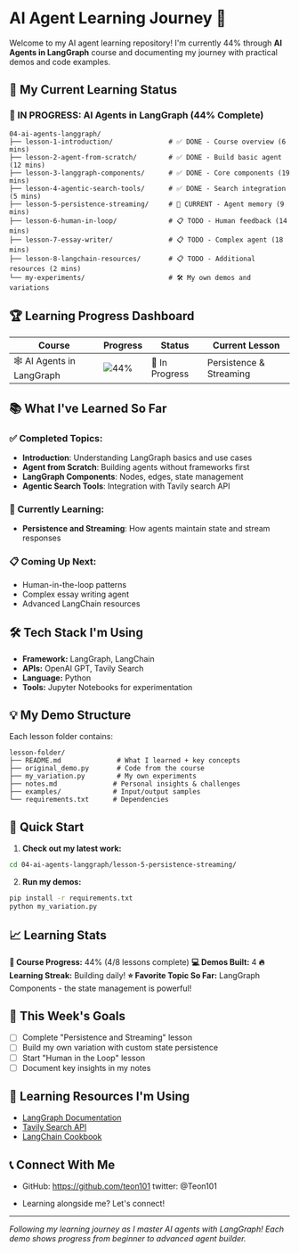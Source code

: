 
# AI Agent Learning Journey 🤖

Welcome to my AI agent learning repository! I'm currently 44% through **AI Agents in LangGraph** course and documenting my journey with practical demos and code examples.

## 🎯 My Current Learning Status

### 🔄 IN PROGRESS: AI Agents in LangGraph (44% Complete)
```
04-ai-agents-langgraph/
├── lesson-1-introduction/              # ✅ DONE - Course overview (6 mins)
├── lesson-2-agent-from-scratch/        # ✅ DONE - Build basic agent (12 mins)
├── lesson-3-langgraph-components/      # ✅ DONE - Core components (19 mins)
├── lesson-4-agentic-search-tools/      # ✅ DONE - Search integration (5 mins)
├── lesson-5-persistence-streaming/     # 🔄 CURRENT - Agent memory (9 mins)
├── lesson-6-human-in-loop/             # 📋 TODO - Human feedback (14 mins)
├── lesson-7-essay-writer/              # 📋 TODO - Complex agent (18 mins)
├── lesson-8-langchain-resources/       # 📋 TODO - Additional resources (2 mins)
└── my-experiments/                     # 🛠️ My own demos and variations
```

## 🏆 Learning Progress Dashboard

| Course | Progress | Status | Current Lesson |
|--------|----------|---------|----------------|
| 🕸️ AI Agents in LangGraph | ![44%](https://progress-bar.dev/44) | 🔄 In Progress | Persistence & Streaming |

## 📚 What I've Learned So Far

### ✅ Completed Topics:
- **Introduction**: Understanding LangGraph basics and use cases
- **Agent from Scratch**: Building agents without frameworks first
- **LangGraph Components**: Nodes, edges, state management
- **Agentic Search Tools**: Integration with Tavily search API

### 🔄 Currently Learning:
- **Persistence and Streaming**: How agents maintain state and stream responses

### 📋 Coming Up Next:
- Human-in-the-loop patterns
- Complex essay writing agent
- Advanced LangChain resources

## 🛠️ Tech Stack I'm Using

- **Framework:** LangGraph, LangChain
- **APIs:** OpenAI GPT, Tavily Search
- **Language:** Python
- **Tools:** Jupyter Notebooks for experimentation

## 💡 My Demo Structure

Each lesson folder contains:
```
lesson-folder/
├── README.md              # What I learned + key concepts
├── original_demo.py       # Code from the course
├── my_variation.py        # My own experiments
├── notes.md              # Personal insights & challenges
├── examples/             # Input/output samples
└── requirements.txt      # Dependencies
```

## 🚀 Quick Start

1. **Check out my latest work:**
```bash
cd 04-ai-agents-langgraph/lesson-5-persistence-streaming/
```

2. **Run my demos:**
```bash
pip install -r requirements.txt
python my_variation.py
```

## 📈 Learning Stats

**📖 Course Progress:** 44% (4/8 lessons complete)
**💻 Demos Built:** 4
**🔥 Learning Streak:** Building daily!
**⭐ Favorite Topic So Far:** LangGraph Components - the state management is powerful!

## 🎯 This Week's Goals

- [ ] Complete "Persistence and Streaming" lesson
- [ ] Build my own variation with custom state persistence
- [ ] Start "Human in the Loop" lesson
- [ ] Document key insights in my notes

## 🤝 Learning Resources I'm Using

- [LangGraph Documentation](https://langchain-ai.github.io/langgraph/)
- [Tavily Search API](https://tavily.com/)
- [LangChain Cookbook](https://github.com/langchain-ai/langchain)

## 📞 Connect With Me

- GitHub: https://github.com/teon101
  twitter: @Teon101

- Learning alongside me? Let's connect!

---

*Following my learning journey as I master AI agents with LangGraph! Each demo shows progress from beginner to advanced agent builder.*
